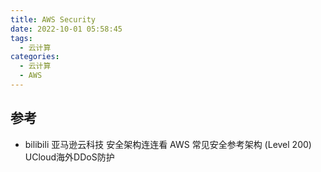 ```yaml
---
title: AWS Security
date: 2022-10-01 05:58:45
tags:
  - 云计算
categories:
  - 云计算  
  - AWS
---
```


<p></p>
<!-- more -->

## 参考
+ bilibili
亚马逊云科技 安全架构连连看
AWS 常见安全参考架构 (Level 200)
UCloud海外DDoS防护